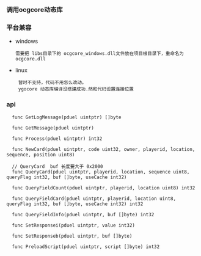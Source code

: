 ### 调用ocgcore动态库

### 平台兼容

- windows
        
      需要把 libs目录下的 ocgcore_windows.dll文件放在项目根目录下，重命名为ocgcore.dll
- linux

       暂时不支持，代码不用怎么改动。
       ygocore 动态库编译没搭建成功.然和代码设置连接位置

### api

  ```
    func GetLogMessage(pduel uintptr) []byte
    
    func GetMessage(pduel uintptr)
    
    func Process(pduel uintptr) int32 
    
    func NewCard(pduel uintptr, code uint32, owner, playerid, location, sequence, position uint8)
    
    // QueryCard  buf 长度要大于 0x2000
    func QueryCard(pduel uintptr, playerid, location, sequence uint8, queryFlag int32, buf []byte, useCache int32) 
    
    func QueryFieldCount(pduel uintptr, playerid, location uint8) int32 
    
    func QueryFieldCard(pduel uintptr, playerid, location uint8, queryFlag int32, buf []byte, useCache int32) int32 
    
    func QueryFieldInfo(pduel uintptr, buf []byte) int32 
    
    func SetResponsei(pduel uintptr, value int32) 
    
    func SetResponseb(pduel uintptr, buf []byte) 
    
    func PreloadScript(pduel uintptr, script []byte) int32 

  ```